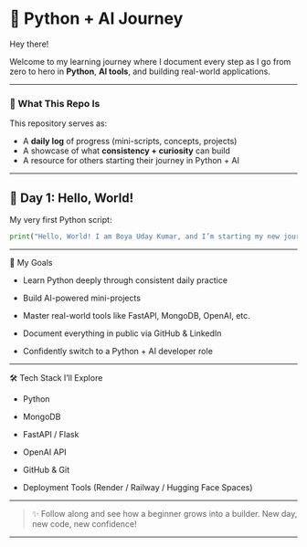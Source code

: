 # 🧠 Python + AI Journey
Hey there!

Welcome to my learning journey where I document every step as I go from zero to hero in **Python**, **AI tools**, and building real-world applications.

---
### 🌱 What This Repo Is
This repository serves as:

* A **daily log** of progress (mini-scripts, concepts, projects)
* A showcase of what **consistency + curiosity** can build
* A resource for others starting their journey in Python + AI

---
## 🚀 Day 1: Hello, World!
My very first Python script:

```python
print("Hello, World! I am Boya Uday Kumar, and I’m starting my new journey in Python and AI.")
```

---

🎯 My Goals

* Learn Python deeply through consistent daily practice

* Build AI-powered mini-projects

* Master real-world tools like FastAPI, MongoDB, OpenAI, etc.

* Document everything in public via GitHub & LinkedIn

* Confidently switch to a Python + AI developer role



---

🛠️ Tech Stack I’ll Explore

* Python

* MongoDB

* FastAPI / Flask

* OpenAI API

* GitHub & Git

* Deployment Tools (Render / Railway / Hugging Face Spaces)



---

> ✨ Follow along and see how a beginner grows into a builder.
New day, new code, new confidence!



---
